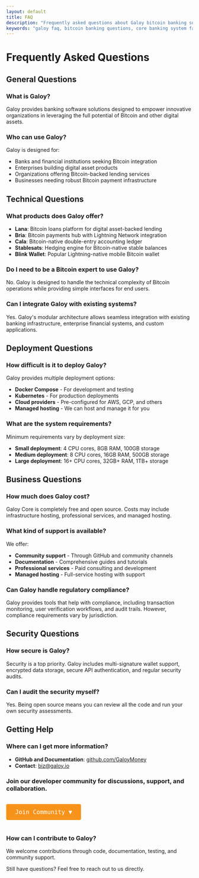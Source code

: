 ```yaml
---
layout: default
title: FAQ
description: "Frequently asked questions about Galoy bitcoin banking software, core banking systems, and bitcoin-backed lending platforms. Learn about our products, security, compliance, and how to deploy bitcoin banking infrastructure."
keywords: "galoy faq, bitcoin banking questions, core banking system faq, bitcoin loan platform questions, fintech software help, banking software support, bitcoin infrastructure faq, galoy help, banking software questions"
---
```


# Frequently Asked Questions

## General Questions

### What is Galoy?
Galoy provides banking software solutions designed to empower innovative organizations in leveraging the full potential of Bitcoin and other digital assets.

### Who can use Galoy?
Galoy is designed for:
- Banks and financial institutions seeking Bitcoin integration
- Enterprises building digital asset products
- Organizations offering Bitcoin-backed lending services
- Businesses needing robust Bitcoin payment infrastructure

## Technical Questions

### What products does Galoy offer?
- **Lana**: Bitcoin loans platform for digital asset-backed lending
- **Bria**: Bitcoin payments hub with Lightning Network integration
- **Cala**: Bitcoin-native double-entry accounting ledger
- **Stablesats**: Hedging engine for Bitcoin-native stable balances
- **Blink Wallet**: Popular Lightning-native mobile Bitcoin wallet

### Do I need to be a Bitcoin expert to use Galoy?
No. Galoy is designed to handle the technical complexity of Bitcoin operations while providing simple interfaces for end users.

### Can I integrate Galoy with existing systems?
Yes. Galoy's modular architecture allows seamless integration with existing banking infrastructure, enterprise financial systems, and custom applications.

## Deployment Questions

### How difficult is it to deploy Galoy?
Galoy provides multiple deployment options:
- **Docker Compose** - For development and testing
- **Kubernetes** - For production deployments
- **Cloud providers** - Pre-configured for AWS, GCP, and others
- **Managed hosting** - We can host and manage it for you

### What are the system requirements?
Minimum requirements vary by deployment size:
- **Small deployment**: 4 CPU cores, 8GB RAM, 100GB storage
- **Medium deployment**: 8 CPU cores, 16GB RAM, 500GB storage
- **Large deployment**: 16+ CPU cores, 32GB+ RAM, 1TB+ storage

## Business Questions

### How much does Galoy cost?
Galoy Core is completely free and open source. Costs may include infrastructure hosting, professional services, and managed hosting.

### What kind of support is available?
We offer:
- **Community support** - Through GitHub and community channels
- **Documentation** - Comprehensive guides and tutorials
- **Professional services** - Paid consulting and development
- **Managed hosting** - Full-service hosting with support

### Can Galoy handle regulatory compliance?
Galoy provides tools that help with compliance, including transaction monitoring, user verification workflows, and audit trails. However, compliance requirements vary by jurisdiction.

## Security Questions

### How secure is Galoy?
Security is a top priority. Galoy includes multi-signature wallet support, encrypted data storage, secure API authentication, and regular security audits.

### Can I audit the security myself?
Yes. Being open source means you can review all the code and run your own security assessments.

## Getting Help

### Where can I get more information?
- **GitHub and Documentation**: [github.com/GaloyMoney](https://github.com/GaloyMoney)
- **Contact**: [biz@galoy.io](mailto:biz@galoy.io)
  
### Join our developer community for discussions, support, and collaboration.

<div class="contact-dropdown">
  <button class="contact-dropdown-btn" onclick="toggleCommunityDropdown()">Join Community ▼</button>
  <div class="contact-dropdown-content" id="communityDropdown">
    <div class="contact-item">
      <strong>Public Telegram</strong>
      <input type="text" value="https://t.me/galoyofficial" readonly onclick="copyToClipboard(this)">
    </div>
    <div class="contact-item">
      <strong>Public Discord</strong>
      <input type="text" value="https://discord.gg/MzWus8Nvzw" readonly onclick="copyToClipboard(this)">
    </div>
  </div>
</div>

<script>
function toggleCommunityDropdown() {
  document.getElementById("communityDropdown").classList.toggle("show");
}

function copyToClipboard(element) {
  element.select();
  document.execCommand('copy');

  // Show feedback
  const originalValue = element.value;
  element.value = "Copied!";
  setTimeout(() => {
    element.value = originalValue;
  }, 1000);
}

// Close dropdown when clicking outside
window.onclick = function(event) {
  if (!event.target.matches('.contact-dropdown-btn')) {
    var dropdowns = document.getElementsByClassName("contact-dropdown-content");
    for (var i = 0; i < dropdowns.length; i++) {
      var openDropdown = dropdowns[i];
      if (openDropdown.classList.contains('show')) {
        openDropdown.classList.remove('show');
      }
    }
  }
}
</script>

<style>
.contact-dropdown {
  position: relative;
  display: inline-block;
  margin: 1rem 0;
}

.contact-dropdown-btn {
  background-color: #f7931a;
  color: white;
  padding: 0.75rem 1.5rem;
  font-size: 16px;
  border: none;
  border-radius: 4px;
  cursor: pointer;
  font-family: "Source Code Pro", monospace;
  font-weight: 500;
}

.contact-dropdown-btn:hover {
  background-color: #e6830f;
}

.contact-dropdown-content {
  display: none;
  position: absolute;
  background-color: #161b22;
  min-width: 300px;
  box-shadow: 0px 8px 16px 0px rgba(0,0,0,0.2);
  z-index: 1;
  border: 1px solid #30363d;
  border-radius: 6px;
  padding: 1rem;
  top: 100%;
  left: 0;
}

.contact-dropdown-content.show {
  display: block;
}

.contact-item {
  margin-bottom: 1rem;
}

.contact-item:last-child {
  margin-bottom: 0;
}

.contact-item strong {
  display: block;
  color: #f0f6fc;
  margin-bottom: 0.5rem;
  font-size: 14px;
}

.contact-item input {
  width: 100%;
  padding: 0.5rem;
  background-color: #21262d;
  border: 1px solid #30363d;
  border-radius: 4px;
  color: #f0f6fc;
  font-family: "Source Code Pro", monospace;
  font-size: 12px;
  cursor: pointer;
}

.contact-item input:focus {
  outline: none;
  border-color: #f7931a;
}

.contact-item input:hover {
  border-color: #484f58;
}
</style>

### How can I contribute to Galoy?
We welcome contributions through code, documentation, testing, and community support.

Still have questions? Feel free to reach out to us directly.